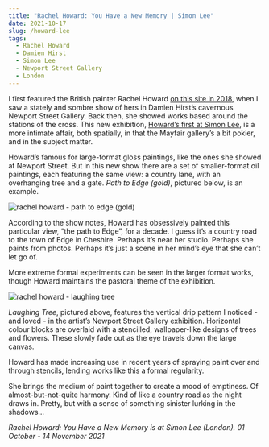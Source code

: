 ```yaml
---
title: "Rachel Howard: You Have a New Memory | Simon Lee"
date: 2021-10-17
slug: /howard-lee
tags:
  - Rachel Howard
  - Damien Hirst
  - Simon Lee
  - Newport Street Gallery
  - London
---
```


I first featured the British painter Rachel Howard [on this site in 2018](/posts/howard-newport), when I saw a stately and sombre show of hers in Damien Hirst’s cavernous Newport Street Gallery. Back then, she showed works based around the stations of the cross. This new exhibition, [Howard’s first at Simon Lee](https://www.simonleegallery.com/exhibitions/225/), is a more intimate affair, both spatially, in that the Mayfair gallery’s a bit pokier, and in the subject matter.

Howard’s famous for large-format gloss paintings, like the ones she showed at Newport Street. But in this new show there are a set of smaller-format oil paintings, each featuring the same view: a country lane, with an overhanging tree and a gate. *Path to Edge (gold)*, pictured below, is an example.

![rachel howard - path to edge (gold)](/howard-lee-1.jpeg)

According to the show notes, Howard has obsessively painted this particular view, “the path to Edge”, for a decade. I guess it’s a country road to the town of Edge in Cheshire. Perhaps it’s near her studio. Perhaps she paints from photos. Perhaps it’s just a scene in her mind’s eye that she can’t let go of.

More extreme formal experiments can be seen in the larger format works, though Howard maintains the pastoral theme of the exhibition.

![rachel howard - laughing tree](/howard-lee-2.jpeg)

*Laughing Tree*, pictured above, features the vertical drip pattern I noticed - and loved - in the artist’s Newport Street Gallery exhibition. Horizontal colour blocks are overlaid with a stencilled, wallpaper-like designs of trees and flowers. These slowly fade out as the eye travels down the large canvas.

Howard has made increasing use in recent years of spraying paint over and through stencils, lending works like this a formal regularity.

She brings the medium of paint together to create a mood of emptiness. Of almost-but-not-quite harmony. Kind of like a country road as the night draws in. Pretty, but with a sense of something sinister lurking in the shadows…

*Rachel Howard: You Have a New Memory is at Simon Lee (London). 01 October - 14 November 2021*
